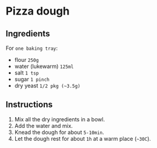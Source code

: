 # Pizza dough

## Ingredients
For `one baking tray`:
- flour `250g`
- water (lukewarm) `125ml`
- salt `1 tsp`
- sugar `1 pinch`
- dry yeast `1/2 pkg (~3.5g)`

## Instructions
1. Mix all the dry ingredients in a bowl.
1. Add the water and mix.
1. Knead the dough for about `5-10min`.
1. Let the dough rest for about `1h` at a warm place (`~30C`).

